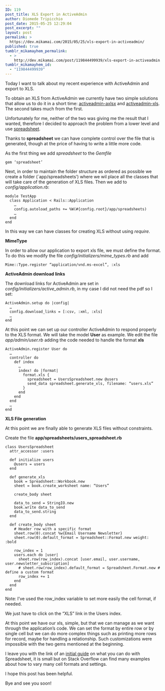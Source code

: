 ```yaml
---
ID: 119
post_title: XLS Export in ActiveAdmin
author: Diomede Tripicchio
post_date: 2015-05-25 12:29:04
post_excerpt: ""
layout: post
permalink: >
  https://dev.mikamai.com/2015/05/25/xls-export-in-activeadmin/
published: true
tumblr_mikamayhem_permalink:
  - >
    http://dev.mikamai.com/post/119844499939/xls-export-in-activeadmin
tumblr_mikamayhem_id:
  - "119844499939"
---
```

<p>Today I want to talk about my recent experience with ActiveAdmin and export to XLS.</p>

<p>To obtain an XLS from ActiveAdmin we currently have two simple solutions that allow us to do it in a short time: <a href="https://github.com/randym/activeadmin-axlsx">activeadmin-axlsx</a> and <a href="https://github.com/thambley/activeadmin-xls">activeadmin-xls</a>. The second takes much from the first.</p>

<p>Unfortunately for me, neither of the two was giving me the result that I wanted, therefore I decided to approach the problem from a lower level and use <a href="https://github.com/zdavatz/spreadsheet">spreadsheet</a>.</p>
<!--more-->

<p>Thanks to <strong>spreadsheet</strong> we can have complete control over the file that is generated, though at the price of having to write a little more code.</p>

<p>As the first thing we add <em>spreadsheet</em> to the <em>Gemfile</em></p>

<pre><code class="ruby">gem ‘spreadsheet’
</code></pre>

<p>Next, in order to maintain the folder structure as ordered as possible we create a folder (`app/spreadsheets&rsquo;) where we wil place all the classes that will take care of the generation of XLS files. Then we add to <em>config/application.rb</em>:</p>

<pre><code class="ruby">module TestApp
  class Application &lt; Rails::Application
    …
    config.autoload_paths += %W(#{config.root}/app/spreadsheets)
    …
  end
end
</code></pre>

<p>In this way we can have classes for creating XLS without using <em>require</em>.</p>

<p><strong>MimeType</strong></p>

<p>In order to allow our application to export xls file, we must define the format. To do this we modify the file <em>config/initializers/mime_types.rb</em> and add</p>

<pre><code class="ruby">Mime::Type.register “application/vnd.ms-excel”, :xls
</code></pre>

<p><strong>ActiveAdmin download links</strong></p>

<p>The download links for ActiveAdmin are set in <em>config/initializers/active_admin.rb</em>, in my case I did not need the pdf so I set:</p>

<pre><code class="ruby">ActiveAdmin.setup do |config|
  …
  config.download_links = [:csv, :xml, :xls]
  …
end
</code></pre>

<p>At this point we can set up our controller ActiveAdmin to respond properly to the XLS format. We will take the model <strong>User</strong> as example. We edit the file <em>app/admin/user.rb</em> adding the code needed to handle the format <strong>xls</strong></p>

<pre><code class="ruby">ActiveAdmin.register User do
  …
  controller do
    def index
      …
      index! do |format|
        format.xls {
          spreadsheet = UsersSpreadsheet.new @users
          send_data spreadsheet.generate_xls, filename: “users.xls”
        }
      end
    end
  end
  …
end
</code></pre>

<p><strong>XLS File generation</strong></p>

<p>At this point we are finally able to generate XLS files without constraints.</p>

<p>Create the file <strong>app/spreadsheets/users_spreadsheet.rb</strong></p>

<pre><code class="ruby">class UsersSpreadsheet
  attr_accessor :users
  
  def initialize users
    @users = users
  end

  def generate_xls
    book = Spreadsheet::Workbook.new
    sheet = book.create_worksheet name: “Users”

    create_body sheet

    data_to_send = StringIO.new
    book.write data_to_send
    data_to_send.string 
  end

  def create_body sheet
    # Header row with a specific format
    sheet.row(0).concat %w{Email Username Newsletter}
    sheet.row(0).default_format = Spreadsheet::Format.new weight: :bold

    row_index = 1
    users.each do |user|
      sheet.row(row_index).concat [user.email, user.username, user.newsletter_subscription]
      # sheet.row(row_index).default_format = Spreadsheet.Format.new # define a custom format
      row_index += 1
    end
  end
end
</code></pre>

<p>Note: I’ve used the row_index variable to set more easily the cell format, if needed.</p>

<p>We just have to click on the “XLS” link in the Users index.</p>

<p>At this point we have our xls, simple, but that we can manage as we want through the application&rsquo;s code. We can set the format by entire row or by single cell but we can do more complex things such as printing more rows for record, maybe for handling a relationship. Such customizations were impossible with the two gems mentioned at the beginning.</p>

<p>I leave you with the link of an <a href="https://github.com/zdavatz/spreadsheet/blob/master/GUIDE.md">initial guide</a> on what you can do with Spreadsheet, it is small but on Stack Overflow can find many examples about how to vary many cell formats and settings.</p>

<p>I hope this post has been helpful. </p>

<p>Bye and see you soon!</p>